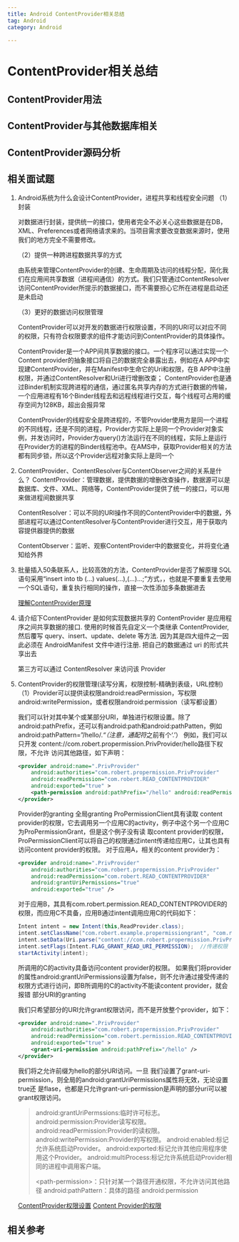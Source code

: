 ```yaml
---
title: Android ContentProvider相关总结
tag: Android
category: Android

---
```


<meta name="referrer" content="no-referrer" />



# ContentProvider相关总结

## ContentProvider用法

## ContentProvider与其他数据库相关

## ContentProvider源码分析

## 相关面试题

1. Android系统为什么会设计ContentProvider，进程共享和线程安全问题
    （1）封装

    ​		对数据进行封装，提供统一的接口，使用者完全不必关心这些数据是在DB，XML、Preferences或者网络请求来的。当项目需求要改变数据来源时，使用我们的地方完全不需要修改。  

    （2）提供一种跨进程数据共享的方式

    ​		由系统来管理ContentProvider的创建、生命周期及访问的线程分配，简化我们在应用间共享数据（进程间通信）的方式。我们只管通过ContentResolver访问ContentProvider所提示的数据接口，而不需要担心它所在进程是启动还是未启动  

    （3）更好的数据访问权限管理

    ​		ContentProvider可以对开发的数据进行权限设置，不同的URI可以对应不同的权限，只有符合权限要求的组件才能访问到ContentProvider的具体操作。

    

    ContentProvider是一个APP间共享数据的接口。一个程序可以通过实现一个Content provider的抽象接口将自己的数据完全暴露出去，例如在A APP中实现建ContentProvider，并在Manifest中生命它的Uri和权限，在B APP中注册权限，并通过ContentResolver和Uri进行增删改查；
    ContentProvider也是通过Binder机制实现跨进程的通信，通过匿名共享内存的方式进行数据的传输，一个应用进程有16个Binder线程去和远程线程进行交互，每个线程可占用的缓存空间为128KB，超出会报异常

    ContentProvider的线程安全是跨进程的，不管Provider使用方是同一个进程的不同线程，还是不同的进程，Provider方实际上是同一个Provider对象实例，并发访问时，Provider方query()方法运行在不同的线程，实际上是运行在Provider方的进程的Binder线程池中。在AMS中，获取Provider相关的方法都有同步锁，所以这个Provider远程对象实际上是同一个

2. ContentProvider、ContentResolver与ContentObserver之间的关系是什么？
    ContentProvider：管理数据，提供数据的增删改查操作，数据源可以是数据库、文件、XML、网络等，ContentProvider提供了统一的接口，可以用来做进程间数据共享

    ContentResolver：可以不同的URI操作不同的ContentProvider中的数据，外部进程可以通过ContentResolver与ContentProvider进行交互，用于获取内容提供器提供的数据

    ContentObserver：监听、观察ContentProvider中的数据变化，并将变化通知给外界

3. 批量插入50条联系人，比较高效的方法，ContentProvider是否了解原理
    SQL语句采用“insert into tb (…) values(…),(…)…;”方式，，也就是不要重复去使用一个SQL语句，重复执行相同的操作，直接一次性添加多条数据进去

    [理解ContentProvider原理](http://gityuan.com/2016/07/30/content-provider/)

4. 请介绍下ContentProvider 是如何实现数据共享的
    ContentProvider 是应用程序之间共享数据的接口. 使用的时候首先自定义一个类继承 ContentProvider, 然后覆写 query、insert、update、delete 等方法. 因为其是四大组件之一因此必须在 AndroidManifest 文件中进行注册. 把自己的数据通过 uri 的形式共享出去

    第三方可以通过 ContentResolver 来访问该 Provider

5. ContentProvider的权限管理(读写分离，权限控制-精确到表级，URL控制)
    （1）Provider可以提供读权限android:readPermission，写权限android:writePermission，或者权限android:permission（读写都设置）

    我们可以针对其中某个或某部分URI，单独进行权限设置。除了android:pathPrefix，还可以有android:path和android:pathPatten，例如 android:pathPattern=”/hello/.*“（注意，通配符*之前有个‘.’）
    例如，我们可以只开发 content://com.robert.propermission.PrivProvider/hello路径下权限，不允许 访问其他路径，如下声明：

    ```xml
    <provider android:name=".PrivProvider"
        android:authorities="com.robert.propermission.PrivProvider"
        android:readPermission="com.robert.READ_CONTENTPROVIDER"
        android:exported="true" >
        <path-permission android:pathPrefix="/hello" android:readPermission="READ_HELLO_CONTENTPROVIDER" />
    </provider>
    ```

    Provider的granting
    全局granting
    ProPermissionClient具有读取 content provider的权限，它去调用另一个应用C的activity，例子中这个另一个应用C为ProPermissionGrant，但是这个例子没有读 取content provider的权限，ProPermissionClient可以将自己的权限通过intent传递给应用C，让其也具有访问content provider的权限。
    对于应用A，相关的content provider为：

    ```xml
    <provider android:name=".PrivProvider"
        android:authorities="com.robert.propermission.PrivProvider"
        android:readPermission="com.robert.READ_CONTENTPROVIDER"
        android:grantUriPermissions="true"
        android:exported="true" />
    ```

    对于应用B，其具有com.robert.permission.READ_CONTENTPROVIDER的权限，而应用C不具备，应用B通过intent调用应用C的代码如下：

    ```java
    Intent intent = new Intent(this,ReadProvider.class);
    intent.setClassName("com.robert.example.propermissiongrant", "com.robert.example.propermissiongrant.MainActivity");
    intent.setData(Uri.parse("content://com.robert.propermission.PrivProvider/world/1"));
    intent.setFlags(Intent.FLAG_GRANT_READ_URI_PERMISSION);  //传递权限
    startActivity(intent);
    ```

    所调用的C的activity具备访问content provider的权限。
    如果我们将provider的属性android:grantUriPermissions设置为false，则不允许通过接受传递的权限方式进行访问，即B所调用的C的activity不能读content provider，就会报错
    部分URI的granting

    我们只希望部分的URI允许grant权限访问，而不是开放整个provider，如下：

    ```xml
    <provider android:name=".PrivProvider"
        android:authorities="com.robert.propermission.PrivProvider"
        android:readPermission="com.robert.permission.READ_CONTENTPROVIDER"
        android:exported="true" >
        <grant-uri-permission android:pathPrefix="/hello" />
    </provider>
    ```

    我们将之允许前缀为hello的部分URI访问。一旦 我们设置了grant-uri-permission，则全局的android:grantUriPermissions属性将无效，无论设置true还 是flase，也都是只允许grant-uri-permission是声明的部分uri可以被grant权限访问。

    > android:grantUriPermssions:临时许可标志。
    > android:permission:Provider读写权限。
    > android:readPermission:Provider的读权限。
    > android:writePermission:Provider的写权限。
    > android:enabled:标记允许系统启动Provider。
    > android:exported:标记允许其他应用程序使用这个Provider。
    > android:multiProcess:标记允许系统启动Provider相同的进程中调用客户端。
    >
    > \<path-permission>：只针对某一个路径开通权限，不允许访问其他路径
    > android:pathPattern：具体的路径
    > android:permission

    [ContentProvider权限设置](https://blog.csdn.net/robertcpp/article/details/51337891)
    [Content Provider的权限](https://www.cnblogs.com/622698abc/p/6033080.html)

## 相关参考